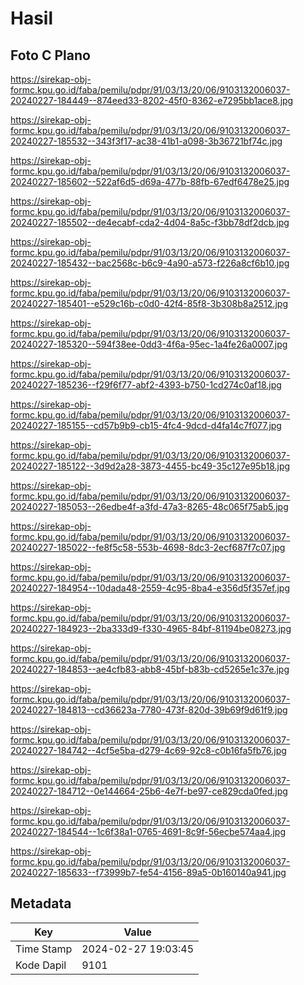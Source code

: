 # Hasil

## Foto C Plano

https://sirekap-obj-formc.kpu.go.id/faba/pemilu/pdpr/91/03/13/20/06/9103132006037-20240227-184449--874eed33-8202-45f0-8362-e7295bb1ace8.jpg

https://sirekap-obj-formc.kpu.go.id/faba/pemilu/pdpr/91/03/13/20/06/9103132006037-20240227-185532--343f3f17-ac38-41b1-a098-3b36721bf74c.jpg

https://sirekap-obj-formc.kpu.go.id/faba/pemilu/pdpr/91/03/13/20/06/9103132006037-20240227-185602--522af6d5-d69a-477b-88fb-67edf6478e25.jpg

https://sirekap-obj-formc.kpu.go.id/faba/pemilu/pdpr/91/03/13/20/06/9103132006037-20240227-185502--de4ecabf-cda2-4d04-8a5c-f3bb78df2dcb.jpg

https://sirekap-obj-formc.kpu.go.id/faba/pemilu/pdpr/91/03/13/20/06/9103132006037-20240227-185432--bac2568c-b6c9-4a90-a573-f226a8cf6b10.jpg

https://sirekap-obj-formc.kpu.go.id/faba/pemilu/pdpr/91/03/13/20/06/9103132006037-20240227-185401--e529c16b-c0d0-42f4-85f8-3b308b8a2512.jpg

https://sirekap-obj-formc.kpu.go.id/faba/pemilu/pdpr/91/03/13/20/06/9103132006037-20240227-185320--594f38ee-0dd3-4f6a-95ec-1a4fe26a0007.jpg

https://sirekap-obj-formc.kpu.go.id/faba/pemilu/pdpr/91/03/13/20/06/9103132006037-20240227-185236--f29f6f77-abf2-4393-b750-1cd274c0af18.jpg

https://sirekap-obj-formc.kpu.go.id/faba/pemilu/pdpr/91/03/13/20/06/9103132006037-20240227-185155--cd57b9b9-cb15-4fc4-9dcd-d4fa14c7f077.jpg

https://sirekap-obj-formc.kpu.go.id/faba/pemilu/pdpr/91/03/13/20/06/9103132006037-20240227-185122--3d9d2a28-3873-4455-bc49-35c127e95b18.jpg

https://sirekap-obj-formc.kpu.go.id/faba/pemilu/pdpr/91/03/13/20/06/9103132006037-20240227-185053--26edbe4f-a3fd-47a3-8265-48c065f75ab5.jpg

https://sirekap-obj-formc.kpu.go.id/faba/pemilu/pdpr/91/03/13/20/06/9103132006037-20240227-185022--fe8f5c58-553b-4698-8dc3-2ecf687f7c07.jpg

https://sirekap-obj-formc.kpu.go.id/faba/pemilu/pdpr/91/03/13/20/06/9103132006037-20240227-184954--10dada48-2559-4c95-8ba4-e356d5f357ef.jpg

https://sirekap-obj-formc.kpu.go.id/faba/pemilu/pdpr/91/03/13/20/06/9103132006037-20240227-184923--2ba333d9-f330-4965-84bf-81194be08273.jpg

https://sirekap-obj-formc.kpu.go.id/faba/pemilu/pdpr/91/03/13/20/06/9103132006037-20240227-184853--ae4cfb83-abb8-45bf-b83b-cd5265e1c37e.jpg

https://sirekap-obj-formc.kpu.go.id/faba/pemilu/pdpr/91/03/13/20/06/9103132006037-20240227-184813--cd36623a-7780-473f-820d-39b69f9d61f9.jpg

https://sirekap-obj-formc.kpu.go.id/faba/pemilu/pdpr/91/03/13/20/06/9103132006037-20240227-184742--4cf5e5ba-d279-4c69-92c8-c0b16fa5fb76.jpg

https://sirekap-obj-formc.kpu.go.id/faba/pemilu/pdpr/91/03/13/20/06/9103132006037-20240227-184712--0e144664-25b6-4e7f-be97-ce829cda0fed.jpg

https://sirekap-obj-formc.kpu.go.id/faba/pemilu/pdpr/91/03/13/20/06/9103132006037-20240227-184544--1c6f38a1-0765-4691-8c9f-56ecbe574aa4.jpg

https://sirekap-obj-formc.kpu.go.id/faba/pemilu/pdpr/91/03/13/20/06/9103132006037-20240227-185633--f73999b7-fe54-4156-89a5-0b160140a941.jpg


## Metadata

| Key        | Value               |
| ---------- | ------------------- |
| Time Stamp | 2024-02-27 19:03:45 |
| Kode Dapil | 9101                |



